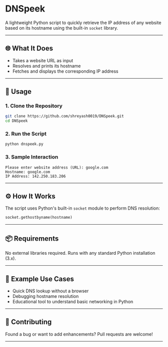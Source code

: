 # DNSpeek

A lightweight Python script to quickly retrieve the IP address of any website based on its hostname using the built-in `socket` library.

---

## 🌐 What It Does
- Takes a website URL as input
- Resolves and prints its hostname
- Fetches and displays the corresponding IP address

---

## 🚀 Usage

### 1. Clone the Repository
```bash
git clone https://github.com/shreyash0019/DNSpeek.git
cd DNSpeek
```

### 2. Run the Script
```bash
python dnspeek.py
```

### 3. Sample Interaction
```
Please enter website address (URL): google.com
Hostname: google.com
IP Address: 142.250.183.206
```

---

## ⚙️ How It Works
The script uses Python's built-in `socket` module to perform DNS resolution:
```python
socket.gethostbyname(hostname)
```

---

## 📦 Requirements
No external libraries required. Runs with any standard Python installation (3.x).

---

## 📌 Example Use Cases
- Quick DNS lookup without a browser
- Debugging hostname resolution
- Educational tool to understand basic networking in Python

---

## 🤝 Contributing
Found a bug or want to add enhancements? Pull requests are welcome!

---



